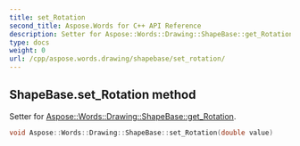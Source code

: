 ```yaml
---
title: set_Rotation
second_title: Aspose.Words for C++ API Reference
description: Setter for Aspose::Words::Drawing::ShapeBase::get_Rotation. 
type: docs
weight: 0
url: /cpp/aspose.words.drawing/shapebase/set_rotation/
---
```

## ShapeBase.set_Rotation method


Setter for [Aspose::Words::Drawing::ShapeBase::get_Rotation](./get_rotation/).

```cpp
void Aspose::Words::Drawing::ShapeBase::set_Rotation(double value)
```

